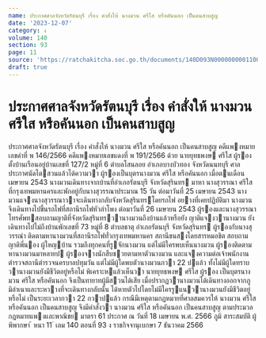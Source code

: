 ```yaml
---
name: ประกาศศาลจังหวัดรัตนบุรี เรื่อง คำสั่งให้ นางมวน ศรีใส หรือคันนอก เป็นคนสาบสูญ
date: '2023-12-07'
category: ง
volume: 140
section: 93
page: 11
source: 'https://ratchakitcha.soc.go.th/documents/140D093N0000000001100.pdf'
draft: true
---
```


# ประกาศศาลจังหวัดรัตนบุรี เรื่อง คำสั่งให้ นางมวน ศรีใส หรือคันนอก เป็นคนสาบสูญ

ประกาศศาลจังหวัดรัตนบุรี เรื่อง คําสั่งให้ นางมวน ศรีใส หรือคันนอก เป็นคนสาบสูญ คดีแพงหมายเลขดําที่ พ 146/2566 คดีแพงหมายเลขแดงที่ พ 191/2566 ด้วย นายยุทธพงษ ศรีใส ผู้รอง ตั้งบ้านเรือนอยู่บ้านเลขที่ 127/2 หมู่ที่ 6 ตําบลโสนลอย อําเภอบางบัวทอง จังหวัดนนทบุรี ศาลประกาศนัดไตสวนแล้วได้ความวา ผู้รองเป็นบุตรนางมวน ศรีใส หรือคันนอก เมื่อตนเดือนเมษายน 2543 นางมวนเดินทางจากบ้านที่อําเภอรัตนบุรี จังหวัดสุรินทร มาหา นางสุวรรณา ศรีใส ที่กรุงเทพมหานครและพักอยู่กับนางสุวรรณาประมาณ 15 วัน ต่อมาวันที่ 25 เมษายน 2543 นางมวนแจงนางสุวรรณาวาจะเดินทางกลับจังหวัดสุรินทรโดยรถไฟ อยางที่เคยปฏิบัติมา นางมวนจึงเดินทางไปขึ้นรถไฟที่สถานีรถไฟหัวลําโพง ต่อมาวันที่ 26 เมษายน 2543 ผู้รองและนางสุวรรณาโทรศัพทสอบถามญาติที่จังหวัดสุรินทรวานางมวนถึงบ้านแล้วหรือยัง ญาติแจงวานางมวน ยังเดินทางไปไม่ถึงบ้านพักเลขที่ 73 หมู่ที่ 8 ตําบลธาตุ อําเภอรัตนบุรี จังหวัดสุรินทร ผู้รองกับนางสุวรรณำ ติดตามหานางมวนที่สถานีรถไฟทั่วกรุงเทพมหานคร สถานีขนสงโดยสารหมอชิต สอบถามญาติพี่นอง ผู้ใหญบ้าน รวมถึงทุกคนที่รูจักนางมวน แต่ไม่มีใครพบเห็นนางมวน ผู้รองติดตามหานางมวนมาหลายป ผู้รองจางนักสืบชวยตามหาตัวนางมวน และแจงความต่อเจ้าพนักงานตํารวจสถานีตํารวจนครบาลปทุมวัน แต่ไม่มีผู้ใดพบตัวนางมวนกวา 22 ปแล้ว ทั้งไม่มีผู้ใดทราบวานางมวนยังมีชีวิตอยู่หรือไม่ พิเคราะหแล้วเห็นวา นายยุทธพงษ ศรีใส ผู้รอง เป็นบุตรนางมวน ศรีใส หรือคันนอก จึงเป็นทายาทผู้มีสวนได้เสีย เมื่อปรากฏวานางมวนได้เดินทางออกจากภูมิลําเนาและระหวางที่จะเดินทางกลับนั้น ได้หายตัวไปโดยไม่มีใครรูแนวานางมวนยังมีชีวิตอยู่หรือไม่ เป็นระยะเวลากวา 22 กวาปแล้ว กรณีมีเหตุตามกฎหมายที่ศาลสมควรให้ นางมวน ศรีใส หรือคันนอก เป็นคนสาบสูญ จึงมีคําสั่งวา นางมวน ศรีใส หรือคันนอก เป็นคนสาบสูญ ตามประมวลกฎหมายแพงและพาณิชย มาตรา 61 ประกาศ ณ วันที่ 18 เมษายน พ.ศ. 2566 ภูมิ สาระสมบัติ ผู้พิพากษา ้ หนา 11 ่ เลม 140 ตอนที่ 93 ง ราชกิจจานุเบกษา 7 ธันวาคม 2566
